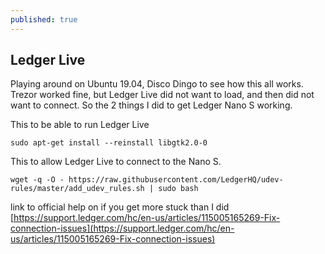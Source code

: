 ```yaml
---
published: true
---
```

## Ledger Live

Playing around on Ubuntu 19.04, Disco Dingo to see how this all works. Trezor worked fine, but Ledger Live did not want to load, and then did not want to connect. So the 2 things I did to get Ledger Nano S working.  

This to be able to run Ledger Live  
```
sudo apt-get install --reinstall libgtk2.0-0
```
This to allow Ledger Live to connect to the Nano S.
```
wget -q -O - https://raw.githubusercontent.com/LedgerHQ/udev-rules/master/add_udev_rules.sh | sudo bash
```
link to official help on if you get more stuck than I did  
[https://support.ledger.com/hc/en-us/articles/115005165269-Fix-connection-issues](https://support.ledger.com/hc/en-us/articles/115005165269-Fix-connection-issues)
